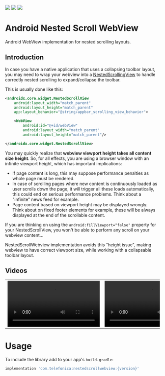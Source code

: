 <p>
    <img src="https://img.shields.io/badge/Platform-Android-brightgreen" />
    <img src="https://maven-badges.herokuapp.com/maven-central/com.telefonica/nestedscrollwebview/badge.png" />
    <img src="https://img.shields.io/badge/Support-%3E%3D%20Android%205.0-brightgreen" />
</p>

# Android Nested Scroll WebView

Android WebView implementation for nested scrolling layouts.

## Introduction

In case you have a native application that uses a collapsing toolbar layout, you may need to wrap your webview into a [NestedScrollingView](https://developer.android.com/reference/androidx/core/widget/NestedScrollView) to handle correctly nested scrolling to expand/collapse the toolbar.

This is usually done like this:
```xml
<androidx.core.widget.NestedScrollView
    android:layout_width="match_parent"
    android:layout_height="match_parent"
    app:layout_behavior="@string/appbar_scrolling_view_behavior">

    <WebView
        android:id="@+id/webView"
        android:layout_width="match_parent"
        android:layout_height="match_parent"/>

</androidx.core.widget.NestedScrollView>
```

You may quickly realize that **webview viewport height takes all content size height**. So, for all effects, you are using a browser window with an infinite viewport height, which has important implications:
* If page content is long, this may suppose performance penalties as whole page must be rendered.
* In case of scrolling pages where new content is continuously loaded as user scrolls down the page, it will trigger all these loads automatically, this could end on serious performance problems. Think about a "infinite" news feed for example.
* Page content based on viewport height may be displayed wrongly. Think about on fixed footer elements for example, these will be always displayed at the end of the scrollable content.

If you are thinking on using the `android:fillViewport="false"` property for your NestedScrollView, you won't be able to perform any scroll on your webview content...

NestedScrollWebview implementation avoids this "height issue", making webview to have correct viewport size, while working with a collapsable toolbar layout.

## Videos
<table>
<tr>
<td>
<video src="https://user-images.githubusercontent.com/5360064/198062480-4f3d6908-fdcf-446f-bc8c-625635b308f9.mp4" />
</td>
<td>
<video src="https://user-images.githubusercontent.com/5360064/198062613-f77eaf9b-bf6b-48aa-b514-b86ccc910102.mp4" />
</td>
</tr>
</table>

# Usage

To include the library add to your app's `build.gradle`:

```gradle
implementation 'com.telefonica:nestedscrollwebview:{version}'
```
